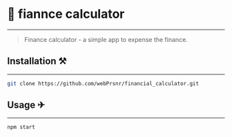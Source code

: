 # 💼 fiannce calculator
---
> Finance calculator - a simple app to expense the finance. 

## Installation ⚒
---
```sh
git clone https://github.com/webPrsnr/financial_calculator.git
```
## Usage ✈
---
```sh
npm start
```
